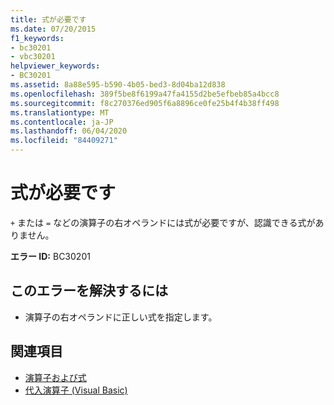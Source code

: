 ```yaml
---
title: 式が必要です
ms.date: 07/20/2015
f1_keywords:
- bc30201
- vbc30201
helpviewer_keywords:
- BC30201
ms.assetid: 8a88e595-b590-4b05-bed3-8d04ba12d838
ms.openlocfilehash: 389f5be8f6199a47fa4155d2be5efbeb85a4bcc8
ms.sourcegitcommit: f8c270376ed905f6a8896ce0fe25b4f4b38ff498
ms.translationtype: MT
ms.contentlocale: ja-JP
ms.lasthandoff: 06/04/2020
ms.locfileid: "84409271"
---
```

# <a name="expression-expected"></a>式が必要です
`+` または `=` などの演算子の右オペランドには式が必要ですが、認識できる式がありません。  
  
 **エラー ID:** BC30201  
  
## <a name="to-correct-this-error"></a>このエラーを解決するには  
  
- 演算子の右オペランドに正しい式を指定します。  
  
## <a name="see-also"></a>関連項目

- [演算子および式](../programming-guide/language-features/operators-and-expressions/index.md)
- [代入演算子 (Visual Basic)](../language-reference/operators/assignment-operators.md)
